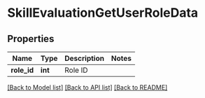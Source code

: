 # SkillEvaluationGetUserRoleData

## Properties
Name | Type | Description | Notes
------------ | ------------- | ------------- | -------------
**role_id** | **int** | Role ID | 

[[Back to Model list]](../README.md#documentation-for-models) [[Back to API list]](../README.md#documentation-for-api-endpoints) [[Back to README]](../README.md)


